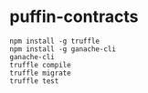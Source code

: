 # puffin-contracts

```
npm install -g truffle
npm install -g ganache-cli
ganache-cli
truffle compile
truffle migrate
truffle test
```
